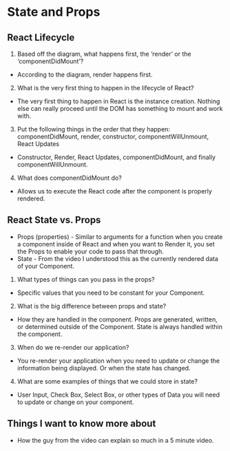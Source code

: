 # State and Props

## React Lifecycle

1. Based off the diagram, what happens first, the ‘render’ or the ‘componentDidMount’?

- According to the diagram, render happens first. 

2. What is the very first thing to happen in the lifecycle of React?

- The very first thing to happen in React is the instance creation. Nothing else can really proceed until the DOM has something to mount and work with. 

3. Put the following things in the order that they happen: componentDidMount, render, constructor, componentWillUnmount, React Updates

- Constructor, Render, React Updates, componentDidMount, and finally componentWillUnmount. 

4. What does componentDidMount do?

- Allows us to execute the React code after the component is properly rendered. 


## React State vs. Props

* Props (properties) - Similar to arguments for a function when you create a component inside of React and when you want to Render it, you set the Props to enable your code to pass that through.
* State - From the video I understood this as the currently rendered data of your Component. 

1. What types of things can you pass in the props?

- Specific values that you need to be constant for your Component. 

2. What is the big difference between props and state?

- How they are handled in the component. Props are generated, written, or determined outside of the Component. State is always handled within the component.

3. When do we re-render our application?

- You re-render your application when you need to update or change the information being displayed. Or when the state has changed.

4. What are some examples of things that we could store in state?

- User Input, Check Box, Select Box, or other types of Data you will need to update or change on your component.

## Things I want to know more about

- How the guy from the video can explain so much in a 5 minute video. 


